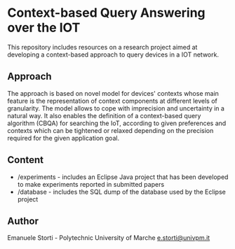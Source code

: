 # Context-based Query Answering over the IOT

This repository includes resources on a research project aimed at developing a context-based approach to query devices in a IOT network. 

## Approach
The approach is based on novel model for devices' contexts whose main feature is the representation of context components at different levels of granularity. The model allows to cope with imprecision and uncertainty in a natural way. It also enables the definition of a context-based query algorithm (CBQA) for searching the IoT, according to given preferences and contexts which can be tightened or relaxed depending on the precision required for the given application goal.

## Content
- /experiments - includes an Eclipse Java project that has been developed to make experiments reported in submitted papers
- /database - includes the SQL dump of the database used by the Eclipse project

## Author
Emanuele Storti - Polytechnic University of Marche
e.storti@univpm.it
